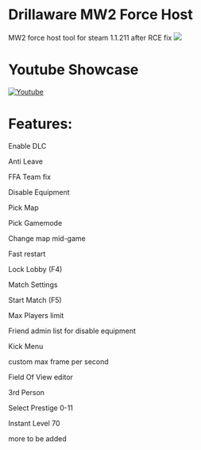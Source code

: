 # Drillaware MW2 Force Host
MW2 force host tool for steam 1.1.211 after RCE fix
![ ](https://i.imgur.com/Hs33R2r.jpeg)
# Youtube Showcase
[![Youtube](https://img.youtube.com/vi/CO-GuwqB1KA/0.jpg)](https://www.youtube.com/watch?v=CO-GuwqB1KA)
# Features:

Enable DLC

Anti Leave

FFA Team fix


Disable Equipment 


Pick Map

Pick Gamemode

Change map mid-game

Fast restart

Lock Lobby (F4)

Match Settings

Start Match (F5)

Max Players limit


Friend admin list for disable equipment


Kick Menu


custom max frame per second 

Field Of View editor

3rd Person

Select Prestige 0-11

Instant Level 70

more to be added

